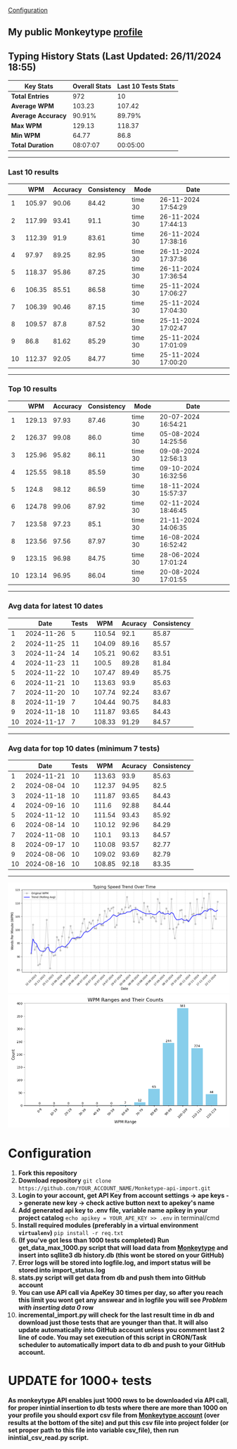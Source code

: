 
[Configuration](#configuration)
## My public Monkeytype [profile](https://monkeytype.com/profile/zp14)


        
## Typing History Stats (Last Updated: 26/11/2024 18:55)

| **Key Stats**               | **Overall Stats**       | **Last 10 Tests Stats**  |
|--------------------------|-------------------------|--------------------------|
| **Total Entries**        | 972           | 10                       |
| **Average WPM**          | 103.23           | 107.42    |
| **Average Accuracy**     | 90.91%          | 89.79%   |
| **Max WPM**              | 129.13               | 118.37        |
| **Min WPM**              | 64.77               | 86.8                        |
| **Total Duration**       | 08:07:07        | 00:05:00                        |


---

### Last 10 results

| | WPM | Accuracy | Consistency | Mode | Date |
| --- | --- | -------- | ----------- | ---- | --------- |
| 1 | 105.97 | 90.06 | 84.42 | time 30 | 26-11-2024 17:54:29 |
| 2 | 117.99 | 93.41 | 91.1 | time 30 | 26-11-2024 17:44:13 |
| 3 | 112.39 | 91.9 | 83.61 | time 30 | 26-11-2024 17:38:16 |
| 4 | 97.97 | 89.25 | 82.95 | time 30 | 26-11-2024 17:37:36 |
| 5 | 118.37 | 95.86 | 87.25 | time 30 | 26-11-2024 17:36:54 |
| 6 | 106.35 | 85.51 | 86.58 | time 30 | 25-11-2024 17:06:27 |
| 7 | 106.39 | 90.46 | 87.15 | time 30 | 25-11-2024 17:04:30 |
| 8 | 109.57 | 87.8 | 87.52 | time 30 | 25-11-2024 17:02:47 |
| 9 | 86.8 | 81.62 | 85.29 | time 30 | 25-11-2024 17:01:09 |
| 10 | 112.37 | 92.05 | 84.77 | time 30 | 25-11-2024 17:00:20 |


 --- 

### Top 10 results

| | WPM | Accuracy | Consistency | Mode | Date |
| --- | --- | -------- | ----------- | ---- | --------- |
| 1 | 129.13 | 97.93 | 87.46 | time 30 | 20-07-2024 16:54:21 |
| 2 | 126.37 | 99.08 | 86.0 | time 30 | 05-08-2024 14:25:56 |
| 3 | 125.96 | 95.82 | 86.11 | time 30 | 09-08-2024 12:56:13 |
| 4 | 125.55 | 98.18 | 85.59 | time 30 | 09-10-2024 16:32:56 |
| 5 | 124.8 | 98.12 | 86.59 | time 30 | 18-11-2024 15:57:37 |
| 6 | 124.78 | 99.06 | 87.92 | time 30 | 02-11-2024 18:46:45 |
| 7 | 123.58 | 97.23 | 85.1 | time 30 | 21-11-2024 14:06:35 |
| 8 | 123.56 | 97.56 | 87.97 | time 30 | 16-08-2024 16:52:42 |
| 9 | 123.15 | 96.98 | 84.75 | time 30 | 28-06-2024 17:01:24 |
| 10 | 123.14 | 96.95 | 86.04 | time 30 | 20-08-2024 17:01:55 |


 --- 

### Avg data for latest 10 dates

| | Date | Tests | WPM | Acuracy | Consistency |
| --- | --- | -------- | ----------- | ---- | --------- |
| 1 | 2024-11-26 | 5 | 110.54 | 92.1 | 85.87 |
| 2 | 2024-11-25 | 11 | 104.09 | 89.16 | 85.57 |
| 3 | 2024-11-24 | 14 | 105.21 | 90.62 | 83.51 |
| 4 | 2024-11-23 | 11 | 100.5 | 89.28 | 81.84 |
| 5 | 2024-11-22 | 10 | 107.47 | 89.49 | 85.75 |
| 6 | 2024-11-21 | 10 | 113.63 | 93.9 | 85.63 |
| 7 | 2024-11-20 | 10 | 107.74 | 92.24 | 83.67 |
| 8 | 2024-11-19 | 7 | 104.44 | 90.75 | 84.83 |
| 9 | 2024-11-18 | 10 | 111.87 | 93.65 | 84.43 |
| 10 | 2024-11-17 | 7 | 108.33 | 91.29 | 84.57 |


 --- 

### Avg data for top 10 dates (minimum 7 tests)

| | Date | Tests | WPM | Acuracy | Consistency |
| --- | --- | -------- | ----------- | ---- | --------- |
| 1 | 2024-11-21 | 10 | 113.63 | 93.9 | 85.63 |
| 2 | 2024-08-04 | 10 | 112.37 | 94.95 | 82.5 |
| 3 | 2024-11-18 | 10 | 111.87 | 93.65 | 84.43 |
| 4 | 2024-09-16 | 10 | 111.6 | 92.88 | 84.44 |
| 5 | 2024-11-12 | 10 | 111.54 | 93.43 | 85.92 |
| 6 | 2024-08-14 | 10 | 110.12 | 92.96 | 84.29 |
| 7 | 2024-11-08 | 10 | 110.1 | 93.13 | 84.57 |
| 8 | 2024-09-17 | 10 | 110.08 | 93.57 | 82.77 |
| 9 | 2024-08-06 | 10 | 109.02 | 93.69 | 82.79 |
| 10 | 2024-08-16 | 10 | 108.85 | 92.18 | 83.35 |


 --- 


        
![speed trend](typing_speed_trend.png)
![counted chart](count_tests.png)
# Configuration
1. **Fork this repository** 
2. **Download repository** `git clone https://github.com/YOUR_ACCOUNT_NAME/Monketype-api-import.git`
3. **Login to your account, get API Key from account settings -> ape keys -> generate new key -> check active button next to apekey's name**
4. **Add generated api key to .env file, variable name apikey in your project catalog**  `echo apikey = YOUR_APE_KEY >> .env` in terminal/cmd
5. **Install required modules (preferably in a virtual environment `virtualenv`)** `pip install -r req.txt`
6. **(If you've got less than 1000 tests completed) Run get_data_max_1000.py script that will load data from [Monkeytype](https://monkeytype.com/) and insert into sqllite3 db history.db (this wont be stored on your GitHub)**
7. **Error logs will be stored into logfile.log, and import status will be stored into import_status.log**
8. **stats.py script will get data from db and push them into GitHub account**
9. **You can use API call via ApeKey 30 times per day, so after you reach this limit you wont get any answear and in logfile you will see *Problem with inserting data 0* row**
10. **incremental_import.py will check for the last result time in db and download just those tests that are younger than that. It will also update automatically into GitHub account unless you comment last 2 line of code. You may set execution of this script in CRON/Task scheduler to automatically import data to db and push to your GitHub account.**

# UPDATE for 1000+ tests
    
**As monkeytype API enables just 1000 rows to be downloaded via API call, for proper inintial insertion to db tests where there are more than 1000 on your profile
you should export csv file from [Monkeytype account](https://monkeytype.com/account) (over results at the bottom of the site)
and put this csv file into project folder (or set proper path to this file into variable csv_file), then run inintial_csv_read.py script.**
    